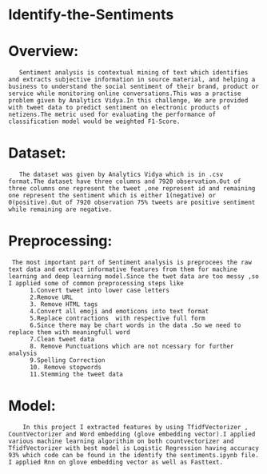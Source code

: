# Identify-the-Sentiments
# Overview:
       Sentiment analysis is contextual mining of text which identifies and extracts subjective information in source material, and helping a business to understand the social sentiment of their brand, product or service while monitoring online conversations.This was a practise problem given by Analytics Vidya.In this challenge, We are provided with tweet data to predict sentiment on electronic products of netizens.The metric used for evaluating the performance of classification model would be weighted F1-Score.
       
# Dataset:
       The dataset was given by Analytics Vidya which is in .csv format.The dataset have three columns and 7920 observation.Out of three columns one represent the tweet ,one represent id and remaining one represent the sentiment which is either 1(negative) or 0(positive).Out of 7920 observation 75% tweets are positive sentiment while remaining are negative.
         
# Preprocessing:
     The most important part of Sentiment analysis is preprocees the raw text data and extract informative features from them for machine learning and deep learning model.Since the twet data are too messy ,so I applied some of common preprocessing steps like
          1.Convert tweet into lower case letters
          2.Remove URL
          3. Remove HTML tags
          4.Convert all emoji and emoticons into text format
          5.Replace contractions  with respective full form
          6.Since there may be chart words in the data .So we need to replace them with meaningfull word
          7.Clean tweet data
          8. Remove Punctuations which are not ncessary for further analysis
          9.Spelling Correction
          10. Remove stopwords
          11.Stemming the tweet data 
# Model:          
        In this project I extracted features by using TfidfVectorizer , CountVectorizer and Word embedding (glove embedding vector).I applied various machine learning algorithim on both countvectorizer and TfidfVectorizer with best model is Logistic Regression having accuracy 93% which code can be found in the identify the sentiments.ipynb file. I applied Rnn on glove embedding vector as well as Fasttext.               
